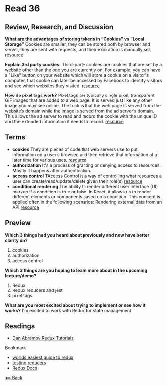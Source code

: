 # Read 36

## Review, Research, and Discussion

**What are the advantages of storing tokens in “Cookies” vs “Local Storage”** Cookies are smaller, they can be stored both by browser and server, they are sent with requests, and their expiration is manually set. [resource](https://dev.to/sidbhanushali/cookies-vs-session-vs-local-storage-22ja#:~:text=cookies%20can%20store%20only%20a,okay%20for%20their%20use%20cases.)

**Explain 3rd party cookies.** Third-party cookies are cookies that are set by a website other than the one you are currently on. For example, you can have a "Like" button on your website which will store a cookie on a visitor's computer, that cookie can later be accessed by Facebook to identify visitors and see which websites they visited. [resource](http://cookie-script.com/all-you-need-to-know-about-third-party-cookies.html#:~:text=Third-party%20cookies%20are%20cookies,see%20which%20websites%20they%20visited.)

**How do pixel tags work?** Pixel tags are typically single pixel, transparent GIF images that are added to a web page. It is served just like any other image you may see online. The trick is that the web page is served from the website’s domain while the image is served from the ad server’s domain. This allows the ad server to read and record the cookie with the unique ID and the extended information it needs to record. [resource](https://resources.marketingeffectiveness.nielsen.com/blog/cookies-tags-pixels-tracking-customer-engagement)

## Terms

- **cookies** They are pieces of code that web servers use to put information on a user’s browser, and then retrieve that information at a later time for various uses. [resource](https://resources.marketingeffectiveness.nielsen.com/blog/cookies-tags-pixels-tracking-customer-engagement)
- **authorization** It's a process of granting or denying access to resources. Mostly it happens after authentication.
- **access control** TAccess Control is a way of controlling what resources a user can create/read/update/delete given their role(s) [resource](https://medium.com/teamzerolabs/rbac-vs-abac-in-node-js-backend-321a426faae2#:~:text=Role%2DBased%20Access%20Control%20is,can%20edit%20their%20own%20post.)
- **conditional rendering** The ability to render different user interface (UI) markup if a condition is true or false. In React, it allows us to render different elements or components based on a condition. This concept is applied often in the following scenarios: Rendering external data from an API [resource](https://www.digitalocean.com/community/tutorials/7-ways-to-implement-conditional-rendering-in-react-applications)

## Preview

**Which 3 things had you heard about previously and now have better clarity on?**
1. cookies
1. authorization
1. access control

**Which 3 things are you hoping to learn more about in the upcoming lecture/demo?**
1. Redux
1. Redux reducers and jest
1. pixel tags

**What are you most excited about trying to implement or see how it works?** I'm excited to work with Redux for state management

## Readings

- [Dan Abramov Redux Tutorials](https://egghead.io/courses/fundamentals-of-redux-course-from-dan-abramov-bd5cc867)

Bookmark
- [worlds easiest guide to redux](https://www.freecodecamp.org/news/understanding-redux-the-worlds-easiest-guide-to-beginning-redux-c695f45546f6/)
- [testing reducers](https://medium.com/@netxm/testing-redux-reducers-with-jest-6653abbfe3e1)
- [Redux Docs](https://redux.js.org/)

[<== Back](https://simoneodegard.github.io/reading-notes/)